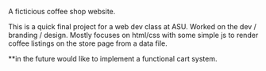 A ficticious coffee shop website.

This is a quick final project for a web dev class at ASU. Worked on the dev / branding / design.
Mostly focuses on html/css with some simple js to render coffee listings on the store page from a data file.

**in the future would like to implement a functional cart system.
